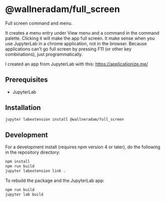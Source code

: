 # @wallneradam/full_screen

Full screen command and menu.

It creates a menu entry under View menu and a command in the command palette. Clicking it will make the app full screen. It make sense when you use JupyterLab in a chrome application, not in the browser. Because applications can't go full screen by pressing F11 (or other key combinations), just programmatically.

I created an app from JupyterLab with this: https://applicationize.me/


## Prerequisites

* JupyterLab

## Installation

```bash
jupyter labextension install @wallneradam/full_screen
```

## Development

For a development install (requires npm version 4 or later), do the following in the repository directory:

```bash
npm install
npm run build
jupyter labextension link .
```

To rebuild the package and the JupyterLab app:

```bash
npm run build
jupyter lab build
```

